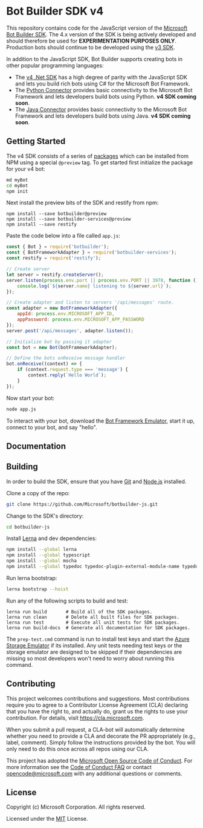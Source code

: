 # Bot Builder SDK v4

This repository contains code for the JavaScript version of the [Microsoft Bot Builder SDK](https://github.com/Microsoft/BotBuilder). The 4.x version of the SDK is being actively developed and should therefore be used for **EXPERIMENTATION PURPOSES ONLY**. Production bots should continue to be developed using the [v3 SDK](https://github.com/Microsoft/BotBuilder/tree/master/Node).

In addition to the JavaScript SDK, Bot Builder supports creating bots in other popular programming languages:

- The [v4 .Net SDK](https://github.com/Microsoft/botbuilder-dotnet) has a high degree of parity with the JavaScript SDK and lets you build rich bots using C# for the Microsoft Bot Framework.
- The [Python Connector](https://github.com/Microsoft/botbuilder-python) provides basic connectivity to the Microsoft Bot Framework and lets developers build bots using Python. **v4 SDK coming soon**.
- The [Java Connector](https://github.com/Microsoft/botbuilder-java) provides basic connectivity to the Microsoft Bot Framework and lets developers build bots using Java. **v4 SDK coming soon**.


## Getting Started

The v4 SDK consists of a series of [packages](/libraries) which can be installed from NPM using a special `@preview` tag. To get started first initialize the package for your v4 bot:

```bash
md myBot
cd myBot
npm init
```

Next install the preview bits of the SDK and restify from npm:

```bast
npm install --save botbuilder@preview
npm install --save botbuilder-services@preview
npm install --save restify
```

Paste the code below into a file called `app.js`:

```JavaScript
const { Bot } = require('botbuilder');
const { BotFrameworkAdapter } = require('botbuilder-services');
const restify = require('restify');

// Create server
let server = restify.createServer();
server.listen(process.env.port || process.env.PORT || 3978, function () {
    console.log(`${server.name} listening to ${server.url}`);
});

// Create adapter and listen to servers '/api/messages' route.
const adapter = new BotFrameworkAdapter({ 
    appId: process.env.MICROSOFT_APP_ID, 
    appPassword: process.env.MICROSOFT_APP_PASSWORD 
});
server.post('/api/messages', adapter.listen());

// Initialize bot by passing it adapter
const bot = new Bot(botFrameworkAdapter);

// Define the bots onReceive message handler
bot.onReceive((context) => {
    if (context.request.type === 'message') {
        context.reply(`Hello World`);
    }
});
```

Now start your bot:

```bash
node app.js
```

To interact with your bot, download the [Bot Framework Emulator](https://emulator.botframework.com/), start it up, connect to your bot, and say "hello".

## Documentation


## Building

In order to build the SDK, ensure that you have [Git](https://git-scm.com/downloads) and [Node.js](https://nodejs.org/en/) installed.

Clone a copy of the repo:

```bash
git clone https://github.com/Microsoft/botbuilder-js.git
```

Change to the SDK's directory:

```bash
cd botbuilder-js
```

Install [Lerna](https://lernajs.io/) and dev dependencies:

```bash
npm install --global lerna
npm install --global typescript
npm install --global mocha
npm install --global typedoc typedoc-plugin-external-module-name typedoc-plugin-markdown
```

Run lerna bootstrap:

```bash
lerna bootstrap --hoist
```

Run any of the following scripts to build and test:

```
lerna run build       # Build all of the SDK packages.
lerna run clean       # Delete all built files for SDK packages.
lerna run test        # Execute all unit tests for SDK packages.
lerna run build-docs  # Generate all documentation for SDK packages.    
```

The `prep-test.cmd` command is run to install test keys and start the [Azure Storage Emulator](https://docs.microsoft.com/en-us/azure/storage/common/storage-use-emulator) if its installed. Any unit tests needing test keys or the storage emulator are designed to be skipped if their dependencies are missing so most developers won't need to worry about running this command. 

## Contributing

This project welcomes contributions and suggestions.  Most contributions require you to agree to a
Contributor License Agreement (CLA) declaring that you have the right to, and actually do, grant us
the rights to use your contribution. For details, visit https://cla.microsoft.com.

When you submit a pull request, a CLA-bot will automatically determine whether you need to provide
a CLA and decorate the PR appropriately (e.g., label, comment). Simply follow the instructions
provided by the bot. You will only need to do this once across all repos using our CLA.

This project has adopted the [Microsoft Open Source Code of Conduct](https://opensource.microsoft.com/codeofconduct/).
For more information see the [Code of Conduct FAQ](https://opensource.microsoft.com/codeofconduct/faq/) or
contact [opencode@microsoft.com](mailto:opencode@microsoft.com) with any additional questions or comments.

## License

Copyright (c) Microsoft Corporation. All rights reserved.

Licensed under the [MIT](https://github.com/Microsoft/vscode/blob/master/LICENSE.txt) License.

